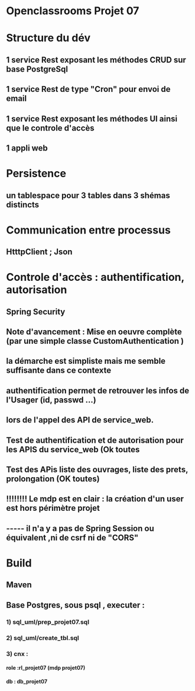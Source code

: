 # Openclassrooms Projet 07

# Structure du dév
## 1 service Rest  exposant les méthodes CRUD sur base PostgreSql 
## 1 service Rest  de type "Cron" pour envoi de email 
## 1 service Rest  exposant les méthodes UI ainsi que le controle d'accès 
## 1 appli web 

# Persistence  
## un tablespace pour 3 tables dans 3 shémas distincts

# Communication entre processus 
## HtttpClient ;  Json

# Controle d'accès : authentification, autorisation
## Spring Security 
## Note d'avancement : Mise en oeuvre complète (par une simple classe CustomAuthentication )
## la démarche est simpliste mais me semble suffisante dans ce contexte 
## authentification permet de retrouver les infos de l'Usager (id, passwd ...) 
## lors de l'appel des API de service_web.
## Test de  authentification et de autorisation pour les APIS du service_web (Ok toutes
## Test des APis  liste des ouvrages, liste des prets, prolongation (OK toutes)
## !!!!!!!! Le mdp est  en clair : la création d'un user est hors périmètre projet
## ----- il n'a y a pas de Spring Session ou équivalent ,ni de csrf ni de "CORS"

# Build 
## Maven 

## Base Postgres, sous psql , executer :
### 1) sql_uml/prep_projet07.sql
### 2) sql_uml/create_tbl.sql
### 3) cnx : 
#### role :rl_projet07 (mdp projet07)
#### db : db_projet07


